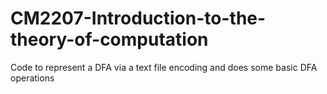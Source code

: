 # CM2207-Introduction-to-the-theory-of-computation
Code to represent a DFA via a text file encoding and does some basic DFA operations
